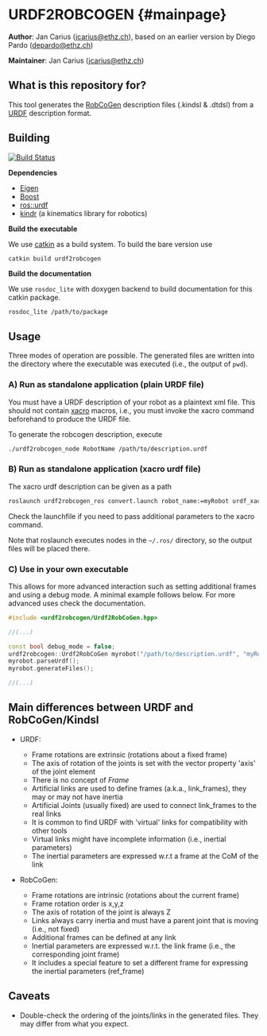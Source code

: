 # URDF2ROBCOGEN {#mainpage}

**Author**: Jan Carius (jcarius@ethz.ch), based on an earlier version by Diego Pardo (depardo@ethz.ch)<br>

**Maintainer**: Jan Carius (jcarius@ethz.ch)

## What is this repository for?

This tool generates the [RobCoGen](https://robcogenteam.bitbucket.io/) description files (.kindsl & .dtdsl) from a [URDF](http://wiki.ros.org/urdf) description format.

## Building
[![Build Status](https://ci.leggedrobotics.com/buildStatus/icon?job=github_leggedrobotics/urdf2robcogen/master)](https://ci.leggedrobotics.com/job/github_leggedrobotics/job/urdf2robcogen/job/master/)

**Dependencies**

* [Eigen](http://eigen.tuxfamily.org)
* [Boost](https://www.boost.org/)
* [ros::urdf](http://wiki.ros.org/urdf)
* [kindr](https://github.com/ethz-asl/kindr) (a kinematics library for robotics)

**Build the executable**

We use [catkin](http://wiki.ros.org/catkin) as a build system.
To build the bare version use
```bash
catkin build urdf2robcogen
```

**Build the documentation**

We use `rosdoc_lite` with doxygen backend to build documentation for this catkin package.
```base
rosdoc_lite /path/to/package
```


## Usage

Three modes of operation are possible. The generated files are written into the directory where the executable was executed (i.e., the output of `pwd`).

### A) Run as standalone application (plain URDF file)
You must have a URDF description of your robot as a plaintext xml file.
This should not contain [xacro](http://wiki.ros.org/xacro) macros, i.e., you must invoke the xacro command beforehand to produce the URDF file.

To generate the robcogen description, execute
```bash
./urdf2robcogen_node RobotName /path/to/description.urdf
```

### B) Run as standalone application (xacro urdf file)
The xacro urdf description can be given as a path
```bash
roslaunch urdf2robcogen_ros convert.launch robot_name:=myRobot urdf_xacro_path:=/path/to/description.xacro
```
Check the launchfile if you need to pass additional parameters to the xacro command.

Note that roslaunch executes nodes in the `~/.ros/` directory, so the output files will be placed there.

### C) Use in your own executable
This allows for more advanced interaction such as setting additional frames and using a debug mode.
A minimal example follows below. For more advanced uses check the documentation.
```cpp
#include <urdf2robcogen/Urdf2RobCoGen.hpp>

//(...)

const bool debug_mode = false;
urdf2robcogen::Urdf2RobCoGen myrobot("/path/to/description.urdf", "myRobotName", debug_mode);
myrobot.parseUrdf();
myrobot.generateFiles();

//(...)
```

## Main differences between URDF and RobCoGen/Kindsl ##

+ URDF:
  * Frame rotations are extrinsic (rotations about a fixed frame)
  * The axis of rotation of the joints is set with the vector property 'axis' of the joint element
  * There is no concept of *Frame*
  * Artificial links are used to define frames (a.k.a., link\_frames), they may or may not have inertia
  * Artificial Joints (usually fixed) are used to connect link\_frames to the real links
  * It is common to find URDF with 'virtual' links for compatibility with other tools
  * Virtual links might have incomplete information (i.e., inertial parameters)
  * The inertial parameters are expressed w.r.t a frame at the CoM of the link


+ RobCoGen:
  * Frame rotations are intrinsic (rotations about the current frame)
  * Frame rotation order is x,y,z
  * The axis of rotation of the joint is always Z
  * Links always carry inertia and must have a parent joint that is moving (i.e., not fixed)
  * Additional frames can be defined at any link
  * Inertial parameters are expressed w.r.t. the link frame (i.e., the corresponding joint frame)
  * It includes a special feature to set a different frame for expressing the inertial parameters (ref\_frame)


## Caveats
* Double-check the ordering of the joints/links in the generated files. They may differ from what you expect.

